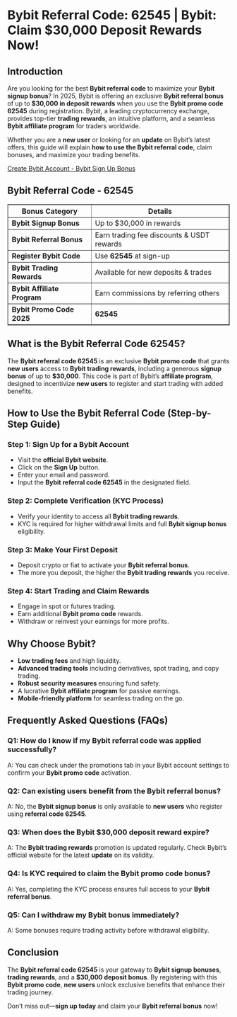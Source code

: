 <h1>Bybit Referral Code: 62545 | Bybit: Claim $30,000 Deposit Rewards Now!</h1>
<h2>Introduction</h2>
<p>Are you looking for the best <strong>Bybit referral code</strong> to maximize your <strong>Bybit signup bonus</strong>? In 2025, Bybit is offering an exclusive <strong>Bybit referral bonus</strong> of up to <strong>$30,000 in deposit rewards</strong> when you use the <strong>Bybit promo code</strong> <strong>62545</strong> during registration. Bybit, a leading cryptocurrency exchange, provides top-tier <strong>trading rewards</strong>, an intuitive platform, and a seamless <strong>Bybit affiliate program</strong> for traders worldwide.</p>
<p>Whether you are a <strong>new user</strong> or looking for an <strong>update</strong> on Bybit’s latest offers, this guide will explain <strong>how to use the Bybit referral code</strong>, claim bonuses, and maximize your trading benefits.</p>

<a href="https://partner.bybit.com/b/62545" target="_blank" rel="noopener noreferrer">
    Create Bybit Account - Bybit Sign Up Bonus
</a>


<h2>Bybit Referral Code - 62545</h2>
<table border="1">
    <tr>
        <th>Bonus Category</th>
        <th>Details</th>
    </tr>
    <tr>
        <td><strong>Bybit Signup Bonus</strong></td>
        <td>Up to $30,000 in rewards</td>
    </tr>
    <tr>
        <td><strong>Bybit Referral Bonus</strong></td>
        <td>Earn trading fee discounts & USDT rewards</td>
    </tr>
    <tr>
        <td><strong>Register Bybit Code</strong></td>
        <td>Use <strong>62545</strong> at sign-up</td>
    </tr>
    <tr>
        <td><strong>Bybit Trading Rewards</strong></td>
        <td>Available for new deposits & trades</td>
    </tr>
    <tr>
        <td><strong>Bybit Affiliate Program</strong></td>
        <td>Earn commissions by referring others</td>
    </tr>
    <tr>
        <td><strong>Bybit Promo Code 2025</strong></td>
        <td><strong>62545</strong></td>
    </tr>
</table>

<h2>What is the Bybit Referral Code 62545?</h2>
<p>The <strong>Bybit referral code 62545</strong> is an exclusive <strong>Bybit promo code</strong> that grants <strong>new users</strong> access to <strong>Bybit trading rewards</strong>, including a generous <strong>signup bonus</strong> of up to <strong>$30,000</strong>. This code is part of Bybit’s <strong>affiliate program</strong>, designed to incentivize <strong>new users</strong> to register and start trading with added benefits.</p>

<h2>How to Use the Bybit Referral Code (Step-by-Step Guide)</h2>
<h3>Step 1: Sign Up for a Bybit Account</h3>
<ul>
    <li>Visit the <strong>official Bybit website</strong>.</li>
    <li>Click on the <strong>Sign Up</strong> button.</li>
    <li>Enter your email and password.</li>
    <li>Input the <strong>Bybit referral code 62545</strong> in the designated field.</li>
</ul>

<h3>Step 2: Complete Verification (KYC Process)</h3>
<ul>
    <li>Verify your identity to access all <strong>Bybit trading rewards</strong>.</li>
    <li>KYC is required for higher withdrawal limits and full <strong>Bybit signup bonus</strong> eligibility.</li>
</ul>

<h3>Step 3: Make Your First Deposit</h3>
<ul>
    <li>Deposit crypto or fiat to activate your <strong>Bybit referral bonus</strong>.</li>
    <li>The more you deposit, the higher the <strong>Bybit trading rewards</strong> you receive.</li>
</ul>

<h3>Step 4: Start Trading and Claim Rewards</h3>
<ul>
    <li>Engage in spot or futures trading.</li>
    <li>Earn additional <strong>Bybit promo code</strong> rewards.</li>
    <li>Withdraw or reinvest your earnings for more profits.</li>
</ul>

<h2>Why Choose Bybit?</h2>
<ul>
    <li><strong>Low trading fees</strong> and high liquidity.</li>
    <li><strong>Advanced trading tools</strong> including derivatives, spot trading, and copy trading.</li>
    <li><strong>Robust security measures</strong> ensuring fund safety.</li>
    <li>A lucrative <strong>Bybit affiliate program</strong> for passive earnings.</li>
    <li><strong>Mobile-friendly platform</strong> for seamless trading on the go.</li>
</ul>

<h2>Frequently Asked Questions (FAQs)</h2>
<h3>Q1: How do I know if my Bybit referral code was applied successfully?</h3>
<p>A: You can check under the promotions tab in your Bybit account settings to confirm your <strong>Bybit promo code</strong> activation.</p>

<h3>Q2: Can existing users benefit from the Bybit referral bonus?</h3>
<p>A: No, the <strong>Bybit signup bonus</strong> is only available to <strong>new users</strong> who register using <strong>referral code 62545</strong>.</p>

<h3>Q3: When does the Bybit $30,000 deposit reward expire?</h3>
<p>A: The <strong>Bybit trading rewards</strong> promotion is updated regularly. Check Bybit’s official website for the latest <strong>update</strong> on its validity.</p>

<h3>Q4: Is KYC required to claim the Bybit promo code bonus?</h3>
<p>A: Yes, completing the KYC process ensures full access to your <strong>Bybit referral bonus</strong>.</p>

<h3>Q5: Can I withdraw my Bybit bonus immediately?</h3>
<p>A: Some bonuses require trading activity before withdrawal eligibility.</p>

<h2>Conclusion</h2>
<p>The <strong>Bybit referral code 62545</strong> is your gateway to <strong>Bybit signup bonuses</strong>, <strong>trading rewards</strong>, and a <strong>$30,000 deposit bonus</strong>. By registering with this <strong>Bybit promo code</strong>, <strong>new users</strong> unlock exclusive benefits that enhance their trading journey.</p>
<p>Don’t miss out—<strong>sign up today</strong> and claim your <strong>Bybit referral bonus</strong> now!</p>
